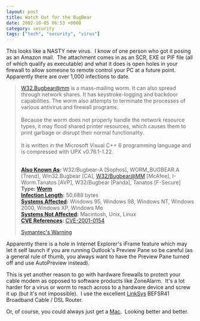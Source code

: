 ```yaml
---
layout: post
title: Watch Out for the BugBear
date: 2002-10-05 06:53 +0000
category: security
tags: ["tech", "security", "virus"]
---
```

<p>This looks like a NASTY new virus.&nbsp; I know of one person who got it posing as an Amazon mail.&nbsp; The attachment comes in as an SCR, EXE or PIF file (all of which qualify as executable) and what it does is open holes in your firewall to allow someone to remote control your PC at a future point.&nbsp; Apparently there are over 1,000 infections to date.</p>
<blockquote dir="ltr" style="MARGIN-RIGHT: 0px">
<p><a href="https://web.archive.org/web/20021013031121/mailto:W32.Bugbear@mm">W32.Bugbear@mm</a> is a mass-mailing worm. It can also spread through network shares. It has keystroke-logging and backdoor capabilities. The worm also attempts to terminate the processes of various antivirus and firewall programs.<br><br>Because the worm does not properly handle the network resource types, it may flood shared printer resources, which causes them to print garbage or disrupt their normal functionality.<br><br>It is written in the Microsoft Visual C++ 6 programming language and is compressed with UPX v0.76.1-1.22.<br><br>
<p><!-- a.k.a. --><b><a href="https://web.archive.org/web/20021013031121/http://securityresponse.symantec.com/avcenter/refa.html#aka">Also Known As</a>:</b> W32/Bugbear-A [Sophos], WORM_BUGBEAR.A [Trend], Win32.Bugbear [CA], <a href="https://web.archive.org/web/20021013031121/mailto:W32/Bugbear@MM">W32/Bugbear@MM</a> [McAfee], I-Worm.Tanatos [AVP], W32/Bugbear [Panda], Tanatos [F-Secure] <!-- variants --><!-- type --><br><b>Type: <a href="https://web.archive.org/web/20021013031121/http://securityresponse.symantec.com/avcenter/refa.html#worm">Worm</a></b> <!-- infection length --><br><b><a href="https://web.archive.org/web/20021013031121/http://securityresponse.symantec.com/avcenter/refa.html#length">Infection Length</a>:</b> 50,688 bytes <!-- systems affected --><br><b><a href="https://web.archive.org/web/20021013031121/http://securityresponse.symantec.com/avcenter/refa.html#systemsaffected">Systems Affected</a>:</b> Windows 95, Windows 98, Windows NT, Windows 2000, Windows XP, Windows Me <!-- systems not affected --><br><b><a href="https://web.archive.org/web/20021013031121/http://securityresponse.symantec.com/avcenter/refa.html#systemsnotaffected">Systems Not Affected</a>:</b> Macintosh, Unix, Linux <!-- CVE References --><br><b><a href="https://web.archive.org/web/20021013031121/http://securityresponse.symantec.com/avcenter/refa.html#cvereferences">CVE References</a>:</b> <a href="https://web.archive.org/web/20021013031121/http://cve.mitre.org/cgi-bin/cvename.cgi?name=CVE-2001-0154">CVE-2001-0154</a> </p>
<p><a href="https://web.archive.org/web/20021013031121/http://securityresponse.symantec.com/avcenter/venc/data/w32.bugbear@mm.html">Symantec's Warning</a></p></blockquote>
<p>Apparently there is a hole in Internet Explorer's iFrame feature which may let it self launch if you are running Outlook's Preview Pane so be careful (as a general rule of thumb, you always want to have the Preview Pane turned off and use AutoPreview instead).</p>
<p>This is yet another reason to go with hardware firewalls to protect your cable modem as opposed to software products like ZoneAlarm.&nbsp; It's a lot harder for a virus or worm to reach across to a hardware device and screw it up (but it's not impossible).&nbsp; I use the excellent <a href="https://web.archive.org/web/20021013031121/http://www.linksys.com/">LinkSys</a> BEFSR41 Broadband Cable / DSL Router.</p>
<p>Or, of course, you could always just get a <a href="https://web.archive.org/web/20021013031121/http://www.apple.com/">Mac</a>.&nbsp; Looking better and better.</p>